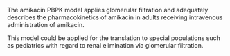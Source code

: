 The amikacin PBPK model applies glomerular filtration and adequately describes the pharmacokinetics of amikacin in adults receiving intravenous administration of amikacin. 

This model could be applied for the translation to special populations such as pediatrics with regard to renal elimination via glomerular filtration.

